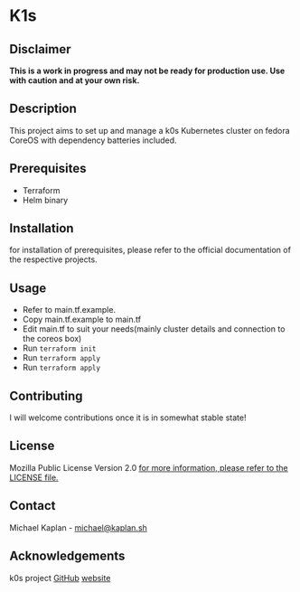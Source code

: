 # K1s

## Disclaimer

**This is a work in progress and may not be ready for production use.
Use with caution and at your own risk.**

## Description

This project aims to set up and manage a k0s Kubernetes cluster on fedora CoreOS with dependency 
batteries included.

## Prerequisites

- Terraform
- Helm binary

## Installation

for installation of prerequisites, please refer to the official documentation of the respective projects.

## Usage

 - Refer to main.tf.example. 
 - Copy main.tf.example to main.tf
 - Edit main.tf to suit your needs(mainly cluster details and connection to the coreos box)
 - Run `terraform init`
 - Run `terraform apply`
 - Run `terraform apply`

## Contributing

I will welcome contributions once it is in somewhat stable state!

## License

Mozilla Public License Version 2.0
[for more information, please refer to the LICENSE file.](LICENSE)

## Contact

Michael Kaplan - michael@kaplan.sh

## Acknowledgements

k0s project [GitHub](https://github.com/k0sproject) [website](https://k0sproject.io/)